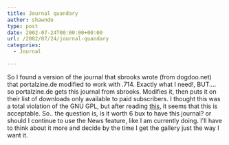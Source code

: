 ```yaml
---
title: Journal quandary
author: shawndo
type: post
date: 2002-07-24T00:00:00+00:00
url: /2002/07/24/journal-quandary
categories:
  - Journal

---
```

So I found a version of the journal that sbrooks wrote (from dogdoo.net) that portalzine.de modified to work with .714. Exactly what I need!, BUT.... so portalzine.de gets this journal from sbrooks. Modifies it, then puts it on their list of downloads only available to paid subscribers. I thought this was a total violation of the GNU GPL, but after reading [this][1], it seems that this is acceptable. So.. the question is, is it worth 6 bux to have this journal? or should I continue to use the News feature, like I am currently doing. I'll have to think about it more and decide by the time I get the gallery just the way I want it.

 [1]: http://www.gnu.org/philosophy/selling.html